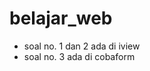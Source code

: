 # belajar_web
<ul>
<li>soal no. 1 dan 2 ada di iview</li>
<li>soal no. 3 ada di cobaform</li>
</ul>


